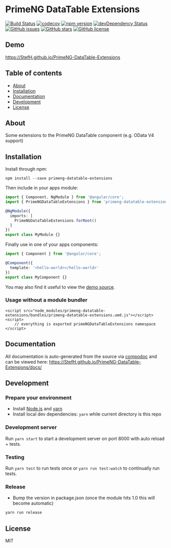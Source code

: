 # PrimeNG DataTable Extensions
[![Build Status](https://travis-ci.org/StefH/PrimeNG-DataTable-Extensions.svg?branch=master)](https://travis-ci.org/StefH/PrimeNG-DataTable-Extensions)
[![codecov](https://codecov.io/gh/StefH/PrimeNG-DataTable-Extensions/branch/master/graph/badge.svg)](https://codecov.io/gh/StefH/PrimeNG-DataTable-Extensions)
[![npm version](https://badge.fury.io/js/primeng-datatable-extensions.svg)](http://badge.fury.io/js/primeng-datatable-extensions)
[![devDependency Status](https://david-dm.org/StefH/PrimeNG-DataTable-Extensions/dev-status.svg)](https://david-dm.org/StefH/PrimeNG-DataTable-Extensions?type=dev)
[![GitHub issues](https://img.shields.io/github/issues/StefH/PrimeNG-DataTable-Extensions.svg)](https://github.com/StefH/PrimeNG-DataTable-Extensions/issues)
[![GitHub stars](https://img.shields.io/github/stars/StefH/PrimeNG-DataTable-Extensions.svg)](https://github.com/StefH/PrimeNG-DataTable-Extensions/stargazers)
[![GitHub license](https://img.shields.io/badge/license-MIT-blue.svg)](https://raw.githubusercontent.com/StefH/PrimeNG-DataTable-Extensions/master/LICENSE)

## Demo
https://StefH.github.io/PrimeNG-DataTable-Extensions

## Table of contents

- [About](#about)
- [Installation](#installation)
- [Documentation](#documentation)
- [Development](#development)
- [License](#license)

## About

Some extensions to the PrimeNG DataTable component (e.g. OData V4 support)

## Installation

Install through npm:
```
npm install --save primeng-datatable-extensions
```

Then include in your apps module:

```typescript
import { Component, NgModule } from '@angular/core';
import { PrimeNGDataTableExtensions } from 'primeng-datatable-extensions';

@NgModule({
  imports: [
    PrimeNGDataTableExtensions.forRoot()
  ]
})
export class MyModule {}
```

Finally use in one of your apps components:
```typescript
import { Component } from '@angular/core';

@Component({
  template: '<hello-world></hello-world>'
})
export class MyComponent {}
```

You may also find it useful to view the [demo source](https://github.com/StefH/PrimeNG-DataTable-Extensions/blob/master/demo/demo.component.ts).

### Usage without a module bundler
```
<script src="node_modules/primeng-datatable-extensions/bundles/primeng-datatable-extensions.umd.js"></script>
<script>
    // everything is exported primeNGDataTableExtensions namespace
</script>
```

## Documentation
All documentation is auto-generated from the source via [compodoc](https://compodoc.github.io/compodoc/) and can be viewed here:
https://StefH.github.io/PrimeNG-DataTable-Extensions/docs/

## Development

### Prepare your environment
* Install [Node.js](http://nodejs.org/) and [yarn](https://yarnpkg.com/en/docs/install)
* Install local dev dependencies: `yarn` while current directory is this repo

### Development server
Run `yarn start` to start a development server on port 8000 with auto reload + tests.

### Testing
Run `yarn test` to run tests once or `yarn run test:watch` to continually run tests.

### Release
* Bump the version in package.json (once the module hits 1.0 this will become automatic)
```bash
yarn run release
```

## License

MIT

